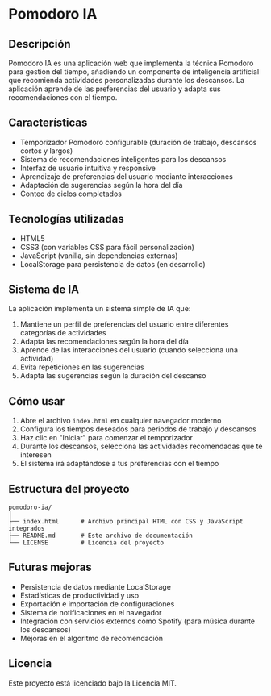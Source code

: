 # Pomodoro IA

## Descripción
Pomodoro IA es una aplicación web que implementa la técnica Pomodoro para gestión del tiempo, añadiendo un componente de inteligencia artificial que recomienda actividades personalizadas durante los descansos. La aplicación aprende de las preferencias del usuario y adapta sus recomendaciones con el tiempo.

## Características

- Temporizador Pomodoro configurable (duración de trabajo, descansos cortos y largos)
- Sistema de recomendaciones inteligentes para los descansos
- Interfaz de usuario intuitiva y responsive
- Aprendizaje de preferencias del usuario mediante interacciones
- Adaptación de sugerencias según la hora del día
- Conteo de ciclos completados

## Tecnologías utilizadas

- HTML5
- CSS3 (con variables CSS para fácil personalización)
- JavaScript (vanilla, sin dependencias externas)
- LocalStorage para persistencia de datos (en desarrollo)

## Sistema de IA

La aplicación implementa un sistema simple de IA que:

1. Mantiene un perfil de preferencias del usuario entre diferentes categorías de actividades
2. Adapta las recomendaciones según la hora del día
3. Aprende de las interacciones del usuario (cuando selecciona una actividad)
4. Evita repeticiones en las sugerencias
5. Adapta las sugerencias según la duración del descanso

## Cómo usar

1. Abre el archivo `index.html` en cualquier navegador moderno
2. Configura los tiempos deseados para periodos de trabajo y descansos
3. Haz clic en "Iniciar" para comenzar el temporizador
4. Durante los descansos, selecciona las actividades recomendadas que te interesen
5. El sistema irá adaptándose a tus preferencias con el tiempo

## Estructura del proyecto

```
pomodoro-ia/
│
├── index.html      # Archivo principal HTML con CSS y JavaScript integrados
├── README.md       # Este archivo de documentación
└── LICENSE         # Licencia del proyecto
```

## Futuras mejoras

- Persistencia de datos mediante LocalStorage
- Estadísticas de productividad y uso
- Exportación e importación de configuraciones
- Sistema de notificaciones en el navegador
- Integración con servicios externos como Spotify (para música durante los descansos)
- Mejoras en el algoritmo de recomendación

## Licencia
Este proyecto está licenciado bajo la Licencia MIT.
